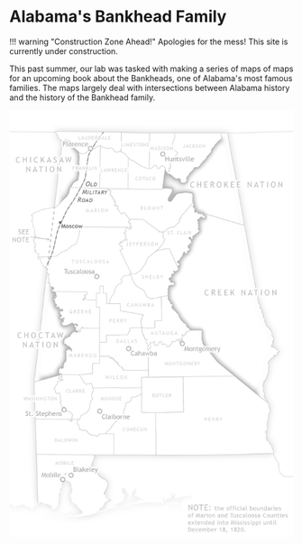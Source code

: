 # Alabama's Bankhead Family

!!! warning "Construction Zone Ahead!"
	Apologies for the mess! This site is currently under construction.

This past summer, our lab was tasked with making a series of maps of maps for an upcoming book about the Bankheads, one of Alabama's most famous families. The maps largely deal with intersections between Alabama history and the history of the Bankhead family.

<img class="feature" src="../../img/bankhead_al1820.jpg" alt="">

